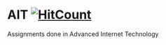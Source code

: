 # AIT [![HitCount](http://hits.dwyl.io/ssp4all/Advanced-Internet-Technologies.svg)](http://hits.dwyl.io/ssp4all/Advanced-Internet-Technologies)

Assignments done in Advanced Internet Technology

